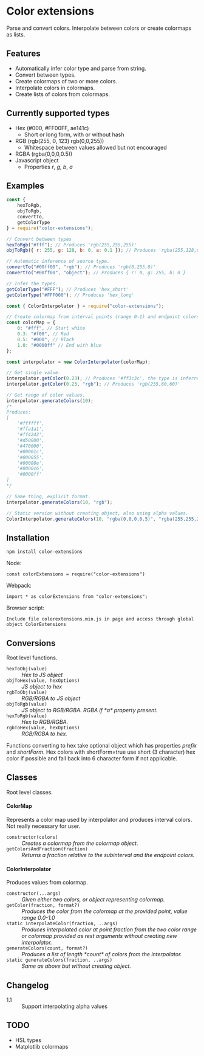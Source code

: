 # Color extensions

Parse and convert colors. Interpolate between colors or create colormaps as lists.

## Features

-   Automatically infer color type and parse from string.
-   Convert between types.
-   Create colormaps of two or more colors.
-   Interpolate colors in colormaps.
-   Create lists of colors from colormaps.

## Currently supported types

-   Hex (#000, #FF00FF, ae141c)
    -   Short or long form, with or without hash
-   RGB (rgb(255, 0, 123) rgb(0,0,255))
    -   Whitespace between values allowed but not encouraged
-   RGBA (rgba(0,0,0,0.5))
-   Javascript object
    -   Properties _r_, _g_, _b_, _a_

## Examples

```javascript
const {
    hexToRgb,
    objToRgb,
    convertTo,
    getColorType
} = require("color-extensions");

// Convert between types
hexToRgb("#fff"); // Produces 'rgb(255,255,255)'
objToRgb({ r: 255, g: 128, b: 0, a: 0.1 }); // Produces 'rgba(255,128,0,0.1)'

// Automatic inference of source type.
convertTo("#00ff00", "rgb"); // Produces 'rgb(0,255,0)'
convertTo("#00ff00", "object"); // Produces { r: 0, g: 255, b: 0 }

// Infer the types.
getColorType("#FFF"); // Produces 'hex_short'
getColorType("#FFF000"); // Produces 'hex_long'
```

```javascript
const { ColorInterpolator } = require("color-extensions");

// Create colormap from interval points (range 0-1) and endpoint colors.
const colorMap = {
    0: "#fff", // Start white
    0.3: "#f00", // Red
    0.5: "#000", // Black
    1.0: "#0000ff" // End with blue
};

const interpolator = new ColorInterpolator(colorMap);

// Get single value.
interpolator.getColor(0.23); // Produces '#ff3c3c', the type is inferred from colormap.
interpolator.getColor(0.23, "rgb"); // Produces 'rgb(255,60,60)'

// Get range of color values.
interpolator.generateColors(10);
/*
Produces:
[
    '#ffffff',
    '#ffa1a1',
    '#ff4242',
    '#d50000',
    '#470000',
    '#00001c',
    '#000055',
    '#00008e',
    '#0000c6',
    '#0000ff'
]
*/

// Same thing, explicit format.
interpolator.generateColors(10, "rgb");

// Static version without creating object, also using alpha values.
ColorInterpolator.generateColors(10, "rgba(0,0,0,0.5)", "rgba(255,255,255,1)");
```

## Installation

```
npm install color-extensions
```

Node:

```
const colorExtensions = require("color-extensions")
```

Webpack:

```
import * as colorExtensions from "color-extensions";
```

Browser script:

```
Include file colorextensions.min.js in page and access through global object ColorExtensions
```

## Conversions

Root level functions.

<dl>
  <dt><code>hexToObj(value)</code></dt>
  <dd><em>Hex to JS object</em></dd>
  <dt><code>objToHex(value, hexOptions)</code></dt>
  <dd><em>JS object to hex</em></dd>
  <dt><code>rgbToObj(value)</code></dt>
  <dd><em>RGB/RGBA to JS object</em></dd>
  <dt><code>objToRgb(value)</code></dt>
  <dd><em>JS object to RGB/RGBA. RGBA if *a* property present.</em></dd>
  <dt><code>hexToRgb(value)</code></dt>
  <dd><em>Hex to RGB/RGBA.</em></dd>
  <dt><code>rgbToHex(value, hexOptions)</code></dt>
  <dd><em>RGB/RGBA to hex.</em></dd>
</dl>

Functions converting to hex take optional object which has properties _prefix_ and _shortForm_. Hex colors with shortForm=true use short (3 character) hex color if possible and fall back into 6 character form if not applicable.

## Classes

Root level classes.

#### **ColorMap**

Represents a color map used by interpolator and produces interval colors.
Not really necessary for user.

<dl>
  <dt><code>constructor(colors)</code></dt>
  <dd><em>Creates a colormap from the colormap object.</em></dd>
  <dt><code>getColorsAndFraction(fraction)</code></dt>
  <dd><em>Returns a fraction relative to the subinterval and the endpoint colors.</em></dd>
</dl>

#### **ColorInterpolator**

Produces values from colormap.

<dl>
  <dt><code>constructor(...args)</code></dt>
  <dd><em>Given either two colors, or object representing colormap.</em></dd>
  <dt><code>getColor(fraction, format?)</code></dt>
  <dd><em>Produces the color from the colormap at the provided point, value range 0.0-1.0</em></dd>
  <dt><code>static interpolateColor(fraction, ..args)</code></dt>
  <dd><em>Produces interpolated color at point fraction from the two color range or colormap provided as rest arguments without creating new interpolator.</em></dd>
  <dt><code>generateColors(count, format?)</code></dt>
  <dd><em>Produces a list of length *count* of colors from the interpolator.</em></dd>
  <dt><code>static generateColors(fraction, ..args)</code></dt>
  <dd><em>Same as above but without creating object.</em></dd>
</dl>

## Changelog

<dl>
  <dt>1.1</dt>
  <dd>Support interpolating alpha values</dd>
</dl>

## TODO

-   HSL types
-   Matplotlib colormaps
